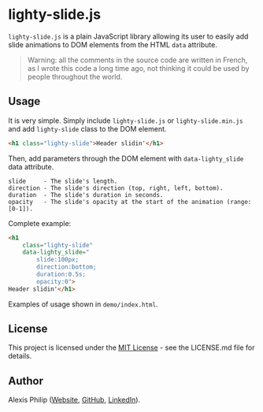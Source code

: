 # lighty-slide.js

`lighty-slide.js` is a plain JavaScript library allowing its user to easily add slide animations to DOM elements
from the HTML `data` attribute.

> Warning: all the comments in the source code are written in French, as I wrote this code a long time ago, not thinking
> it could be used by people throughout the world.

## Usage

It is very simple. Simply include `lighty-slide.js` or `lighty-slide.min.js` and add `lighty-slide` class
to the DOM element.

```html
<h1 class="lighty-slide">Header slidin'</h1>
```

Then, add parameters through the DOM element with `data-lighty_slide` data attribute.

```text
slide     - The slide's length.
direction - The slide's direction (top, right, left, bottom).
duration  - The slide's duration in seconds.
opacity   - The slide's opacity at the start of the animation (range: [0-1]).
```

Complete example:

```html
<h1
    class="lighty-slide"
    data-lighty_slide="
        slide:100px;
        direction:bottom;
        duration:0.5s;
        opacity:0">
Header slidin'</h1>
```

Examples of usage shown in `demo/index.html`.

## License

This project is licensed under the [MIT License](https://choosealicense.com/licenses/mit/) - see the LICENSE.md file for details.

## Author

Alexis Philip ([Website](https://alexisphilip.fr),
[GitHub](https://github.com/alexis-philip),
[LinkedIn](https://www.linkedin.com/in/alexis-philip-019955176)). 
